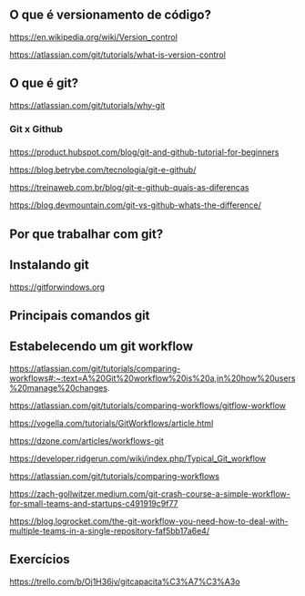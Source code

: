 O que é versionamento de código?
-
https://en.wikipedia.org/wiki/Version_control

https://atlassian.com/git/tutorials/what-is-version-control


O que é git?
-
https://atlassian.com/git/tutorials/why-git

### Git x Github <h3>

https://product.hubspot.com/blog/git-and-github-tutorial-for-beginners

https://blog.betrybe.com/tecnologia/git-e-github/

https://treinaweb.com.br/blog/git-e-github-quais-as-diferencas

https://blog.devmountain.com/git-vs-github-whats-the-difference/

Por que trabalhar com git?
-

Instalando git
-
https://gitforwindows.org

Principais comandos git
-

Estabelecendo um git workflow
-
https://atlassian.com/git/tutorials/comparing-workflows#:~:text=A%20Git%20workflow%20is%20a,in%20how%20users%20manage%20changes.

https://atlassian.com/git/tutorials/comparing-workflows/gitflow-workflow

https://vogella.com/tutorials/GitWorkflows/article.html

https://dzone.com/articles/workflows-git

https://developer.ridgerun.com/wiki/index.php/Typical_Git_workflow

https://atlassian.com/git/tutorials/comparing-workflows

https://zach-gollwitzer.medium.com/git-crash-course-a-simple-workflow-for-small-teams-and-startups-c491919c9f77

https://blog.logrocket.com/the-git-workflow-you-need-how-to-deal-with-multiple-teams-in-a-single-repository-faf5bb17a6e4/

Exercícios
-
https://trello.com/b/Oj1H36jv/gitcapacita%C3%A7%C3%A3o